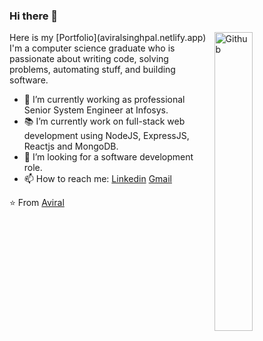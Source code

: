 ### Hi there 👋

<img width="35%" align="right" alt="Github" src="https://user-images.githubusercontent.com/48678280/88862734-4903af80-d201-11ea-968b-9c939d88a37c.gif" />
Here is my  [Portfolio](aviralsinghpal.netlify.app)
I'm a computer science graduate who is passionate about writing code, solving problems, automating stuff, and building software.

- 🔭 I’m currently working as professional Senior System Engineer at Infosys.
- 📚 I’m currently work on full-stack web development using NodeJS, ExpressJS, Reactjs and MongoDB.
- 👯 I’m looking for a software development role. 
- 📫 How to reach me: [Linkedin](https://www.linkedin.com/in/aviral-singh-pal/) [Gmail](mailto:aviralpal00007@gmail.com)

⭐️ From [Aviral](https://github.com/aviralsinghpal)
